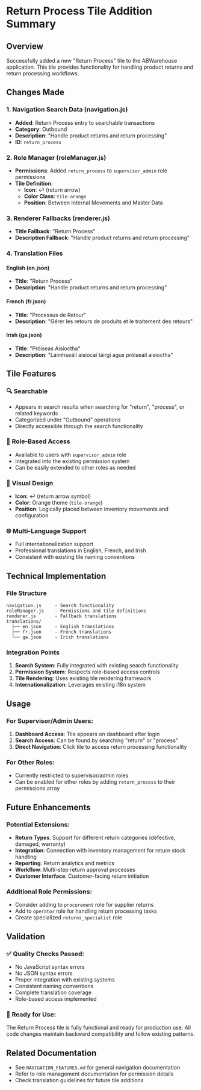 # Return Process Tile Addition Summary

## Overview
Successfully added a new "Return Process" tile to the ABWarehouse application. This tile provides functionality for handling product returns and return processing workflows.

## Changes Made

### 1. Navigation Search Data (navigation.js)
- **Added**: Return Process entry to searchable transactions
- **Category**: Outbound
- **Description**: "Handle product returns and return processing"
- **ID**: `return_process`

### 2. Role Manager (roleManager.js)
- **Permissions**: Added `return_process` to `supervisor_admin` role permissions
- **Tile Definition**: 
  - **Icon**: ↩️ (return arrow)
  - **Color Class**: `tile-orange`
  - **Position**: Between Internal Movements and Master Data

### 3. Renderer Fallbacks (renderer.js)
- **Title Fallback**: "Return Process"
- **Description Fallback**: "Handle product returns and return processing"

### 4. Translation Files

#### English (en.json)
- **Title**: "Return Process"
- **Description**: "Handle product returns and return processing"

#### French (fr.json)
- **Title**: "Processus de Retour"
- **Description**: "Gérer les retours de produits et le traitement des retours"

#### Irish (ga.json)
- **Title**: "Próiseas Aisíoctha"
- **Description**: "Láimhseáil aisíocaí táirgí agus próiseáil aisíoctha"

## Tile Features

### 🔍 **Searchable**
- Appears in search results when searching for "return", "process", or related keywords
- Categorized under "Outbound" operations
- Directly accessible through the search functionality

### 👥 **Role-Based Access**
- Available to users with `supervisor_admin` role
- Integrated into the existing permission system
- Can be easily extended to other roles as needed

### 🎨 **Visual Design**
- **Icon**: ↩️ (return arrow symbol)
- **Color**: Orange theme (`tile-orange`)
- **Position**: Logically placed between inventory movements and configuration

### 🌐 **Multi-Language Support**
- Full internationalization support
- Professional translations in English, French, and Irish
- Consistent with existing tile naming conventions

## Technical Implementation

### File Structure
```
navigation.js     - Search functionality
roleManager.js    - Permissions and tile definitions
renderer.js       - Fallback translations
translations/
  ├── en.json     - English translations
  ├── fr.json     - French translations
  └── ga.json     - Irish translations
```

### Integration Points
1. **Search System**: Fully integrated with existing search functionality
2. **Permission System**: Respects role-based access controls
3. **Tile Rendering**: Uses existing tile rendering framework
4. **Internationalization**: Leverages existing i18n system

## Usage

### For Supervisor/Admin Users:
1. **Dashboard Access**: Tile appears on dashboard after login
2. **Search Access**: Can be found by searching "return" or "process"
3. **Direct Navigation**: Click tile to access return processing functionality

### For Other Roles:
- Currently restricted to supervisor/admin roles
- Can be enabled for other roles by adding `return_process` to their permissions array

## Future Enhancements

### Potential Extensions:
- **Return Types**: Support for different return categories (defective, damaged, warranty)
- **Integration**: Connection with inventory management for return stock handling
- **Reporting**: Return analytics and metrics
- **Workflow**: Multi-step return approval processes
- **Customer Interface**: Customer-facing return initiation

### Additional Role Permissions:
- Consider adding to `procurement` role for supplier returns
- Add to `operator` role for handling return processing tasks
- Create specialized `returns_specialist` role

## Validation

### ✅ **Quality Checks Passed**:
- No JavaScript syntax errors
- No JSON syntax errors
- Proper integration with existing systems
- Consistent naming conventions
- Complete translation coverage
- Role-based access implemented

### 🎯 **Ready for Use**:
The Return Process tile is fully functional and ready for production use. All code changes maintain backward compatibility and follow existing patterns.

## Related Documentation
- See `NAVIGATION_FEATURES.md` for general navigation documentation
- Refer to role management documentation for permission details
- Check translation guidelines for future tile additions